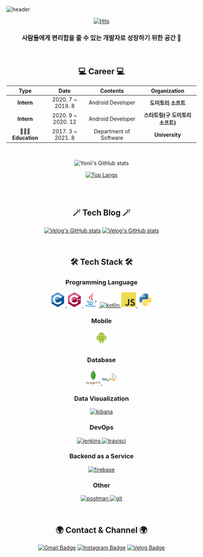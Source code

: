 ![header](https://capsule-render.vercel.app/api?type=waving&color=3ab8fd&height=200&section=header&text=Yonii's%20Github&fontSize=70&animation=blinking&fontColor=ffffff)

<div align="center" style="text-align:center">
  
[![Hits](https://hits.seeyoufarm.com/api/count/incr/badge.svg?url=https%3A%2F%2Fgithub.com%2FSooYeonida&count_bg=%23ADCEEB&title_bg=%23292828&icon=github.svg&icon_color=%23E7E7E7&title=hits&edge_flat=false)](https://hits.seeyoufarm.com)

<h3 align="center"> 사람들에게 편리함을 줄 수 있는 개발자로 성장하기 위한 공간 🏃 </h3>
<br>
<h2 align="center"> 💻 Career 💻  </h2>

| **Type** | **Date** | **Contents** | **Organization** |
|:--------:|:--------:|:--------:|:--------:|
| **Intern** | 2020. 7 ~ 2019. 8 | Android Developer | **도미토리 소프트**|
| **Intern** | 2020. 9 ~ 2020. 12 | Android Developer | **스타트링(구 도미토리 소프트)** |
| **🧑🏻‍🎓Education** | 2017. 3 ~ 2021. 8| Department of Software | **University** |
</p>

<br>

![Yonii's GitHub stats](https://github-readme-stats.vercel.app/api?username=Sooyeonida&count_private=true&show_icons=true&theme=tokyonight)

[![Top Langs](https://github-readme-stats.vercel.app/api/top-langs/?username=Sooyeonida&layout=compact)](https://github.com/anuraghazra/github-readme-stats)

</div>

<br>
<br>

<h2 align="center">🪄 Tech Blog 🪄</h2>

<div align="center" style="text-align:center">
  
  [![Velog's GitHub stats](https://velog-readme-stats.vercel.app/api?name=yonii&color=dark)](https://velog-readme-stats.vercel.app/api/redirect?name=yonii&tag=알고리즘)
  [![Velog's GitHub stats](https://velog-readme-stats.vercel.app/api?name=yonii&tag=java&color=dark)](https://velog-readme-stats.vercel.app/api/redirect?name=yonii&tag=java)
  
</div>

<br>

<h2 align="center">🛠 Tech Stack 🛠</h2>
<h3 align="center">Programming Language</h3> 
<p align="center">
<a href="https://www.cprogramming.com/" target="_blank"> <img src="https://raw.githubusercontent.com/devicons/devicon/master/icons/c/c-original.svg" alt="c" width="40" height="40"/> </a> <a href="https://www.w3schools.com/cpp/" target="_blank"> <img src="https://raw.githubusercontent.com/devicons/devicon/master/icons/cplusplus/cplusplus-original.svg" alt="cplusplus" width="40" height="40"/> </a> <a href="https://www.java.com" target="_blank"> <img src="https://raw.githubusercontent.com/devicons/devicon/master/icons/java/java-original.svg" alt="java" width="40" height="40"/> </a> <a href="https://kotlinlang.org" target="_blank"> <img src="https://www.vectorlogo.zone/logos/kotlinlang/kotlinlang-icon.svg" alt="kotlin" width="40" height="40"/> </a> <a href="https://developer.mozilla.org/en-US/docs/Web/JavaScript" target="_blank"> <img src="https://raw.githubusercontent.com/devicons/devicon/master/icons/javascript/javascript-original.svg" alt="javascript" width="40" height="40"/> </a> <a href="https://www.python.org" target="_blank"> <img src="https://raw.githubusercontent.com/devicons/devicon/master/icons/python/python-original.svg" alt="python" width="40" height="40"/> </a> 
</p>

<h3 align="center">Mobile</h3> 
<p align="center">
<a href="https://developer.android.com" target="_blank"> <img src="https://raw.githubusercontent.com/devicons/devicon/master/icons/android/android-original-wordmark.svg" alt="android" width="40" height="40"/> </a> 
</p>

<h3 align="center">Database</h3> 
<p align="center">
<a href="https://www.mongodb.com/" target="_blank"> <img src="https://raw.githubusercontent.com/devicons/devicon/master/icons/mongodb/mongodb-original-wordmark.svg" alt="mongodb" width="40" height="40"/> </a> <a href="https://www.mysql.com/" target="_blank"> <img src="https://raw.githubusercontent.com/devicons/devicon/master/icons/mysql/mysql-original-wordmark.svg" alt="mysql" width="40" height="40"/> </a> 
</p>

<h3 align="center">Data Visualization</h3> 
<p align="center">
<a href="https://www.elastic.co/kibana" target="_blank"> <img src="https://www.vectorlogo.zone/logos/elasticco_kibana/elasticco_kibana-icon.svg" alt="kibana" width="40" height="40"/> </a> 
</p>

<h3 align="center">DevOps</h3> 
<p align="center">
<a href="https://www.jenkins.io" target="_blank"> <img src="https://www.vectorlogo.zone/logos/jenkins/jenkins-icon.svg" alt="jenkins" width="40" height="40"/> </a> <a href="https://travis-ci.org" target="_blank"> <img src="https://www.vectorlogo.zone/logos/travis-ci/travis-ci-icon.svg" alt="travisci" width="40" height="40"/> </a> </p>
</p>

<h3 align="center">Backend as a Service</h3> 
<p align="center">
<a href="https://firebase.google.com/" target="_blank"> <img src="https://www.vectorlogo.zone/logos/firebase/firebase-icon.svg" alt="firebase" width="40" height="40"/> </a> 
</p>

<h3 align="center">Other</h3> 
<p align="center">
<a href="https://postman.com" target="_blank"> <img src="https://www.vectorlogo.zone/logos/getpostman/getpostman-icon.svg" alt="postman" width="40" height="40"/> </a> <a href="https://git-scm.com/" target="_blank"> <img src="https://www.vectorlogo.zone/logos/git-scm/git-scm-icon.svg" alt="git" width="40" height="40"/> </a> 
</p>

<br>
<h2 align="center">🌍 Contact & Channel 🌍</h2>
<div align="center" style="text-align:center">

[![Gmail Badge](https://img.shields.io/badge/Gmail-d14836?style=flat-square&logo=Gmail&logoColor=white&link=mailto:qkrtndus130@gmail.com)](mailto:qkrtndus130@gmail.com) [![Instagram Badge](https://img.shields.io/badge/Instagram-ffffff?style=flat-square&logo=Instagram&link=https://www.instagram.com/loveitsanewroad/)](https://www.instagram.com/loveitsanewroad/) [![Velog Badge](https://img.shields.io/badge/Velog-01DFA5?style=flat-square&logoColor=white&link=https://velog.io/@yonii)](https://velog.io/@yonii)
  
</div>
